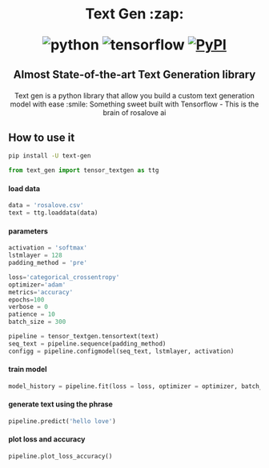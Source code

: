 
<h1 align="center">
<p>Text Gen :zap:</p>
<p align="center">

<img alt="python" src="https://img.shields.io/badge/python-%3E%3D3.6-blue?logo=python">
<img alt="tensorflow" src="https://img.shields.io/badge/tensorflow-%3E%3D2.3.0-orange?logo=tensorflow">
<a href="https://pypi.org/project/text-gen/">
  <img alt="PyPI" src="https://img.shields.io/pypi/v/text-gen?color=%234285F4&label=release&logo=pypi&logoColor=%234285F4">
</a>
</p>
</h1>
<h2 align="center">
<p>Almost State-of-the-art Text Generation library</p>
</h2>

<p align="center">
Text gen is a python library that allow you build a custom text generation model with ease :smile:
 Something sweet built with Tensorflow - This is the brain of rosalove ai <a href = "rosalove.xyz"></a>

</p>


## How to use it


```bash
pip install -U text-gen
```

```python
from text_gen import tensor_textgen as ttg
```
#### load data
```python
data = 'rosalove.csv'
text = ttg.loaddata(data)
```


#### parameters
```python 
activation = 'softmax'
lstmlayer = 128
padding_method = 'pre'

loss='categorical_crossentropy'
optimizer='adam'
metrics='accuracy'
epochs=100
verbose = 0
patience = 10
batch_size = 300

```


```python
pipeline = tensor_textgen.tensortext(text)
seq_text = pipeline.sequence(padding_method)
configg = pipeline.configmodel(seq_text, lstmlayer, activation)

```


#### train model
```python
model_history = pipeline.fit(loss = loss, optimizer = optimizer, batch_size = batch_size, metrics = metrics, epochs = epochs, verbose = verbose, patience = patience)

```


#### generate text using the phrase
```python
pipeline.predict('hello love')
```


#### plot loss and accuracy
```python
pipeline.plot_loss_accuracy()
```
